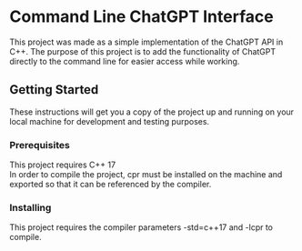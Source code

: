 # Command Line ChatGPT Interface

This project was made as a simple implementation of the ChatGPT API in C++. The purpose of this project is to add the functionality of ChatGPT directly to the command line for easier access while working. <br>

## Getting Started

These instructions will get you a copy of the project up and running on your local machine for development and testing purposes.<br>

### Prerequisites

This project requires C++ 17<br>
In order to compile the project, cpr must be installed on the machine and exported so that it can be referenced by the compiler.<br>

### Installing

This project requires the compiler parameters -std=c++17 and -lcpr to compile.<br>